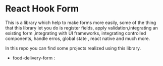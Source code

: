 # React Hook Form 
This is a library which help to make forms more easily, some of the thing that this library let you do is register fields, apply validation,integrating an existing form ,integrating with UI frameworks, integrating controlled components, handle erros, global state , react native and much more.

In this repo you can find some projects realized using this library.
- food-delivery-form :

